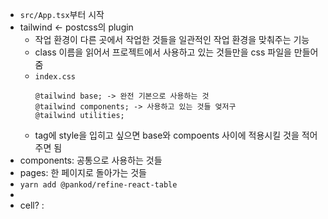 - `src/App.tsx`부터 시작
- tailwind <- postcss의 plugin
	- 작업 환경이 다른 곳에서 작업한 것들을 일관적인 작업 환경을 맞춰주는 기능
	- class 이름을 읽어서 프로젝트에서 사용하고 있는 것들만을 css 파일을 만들어줌
	- `index.css`
	  ```
	  @tailwind base; -> 완전 기본으로 사용하는 것
	  @tailwind components; -> 사용하고 있는 것들 엊저구
	  @tailwind utilities;
	  ```
	- tag에 style을 입히고 싶으면 base와 compoents 사이에 적용시킬 것을 적어주면 됨
- components: 공통으로 사용하는 것들
- pages: 한 페이지로 돌아가는 것들
- `yarn add @pankod/refine-react-table`
-
- cell? :